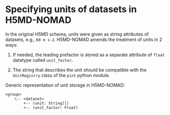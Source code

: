 # Specifying units of datasets in H5MD-NOMAD

In the original H5MD schema, units were given as string attributes of datasets, e.g., ``60 m s-2``.
H5MD-NOMAD amends the treatment of units in 2 ways:

1. If needed, the leading prefactor is stored as a separate attribute of `float` datatype called `unit_factor`.

2. The string that describes the unit should be compatible with the `UnitRegistry` class of the `pint` python module.

Generic representation of unit storage in H5MD-NOMAD:

    <group>
        \-- <dataset>
            +-- (unit: String[])
            +-- (unit_factor: Float)